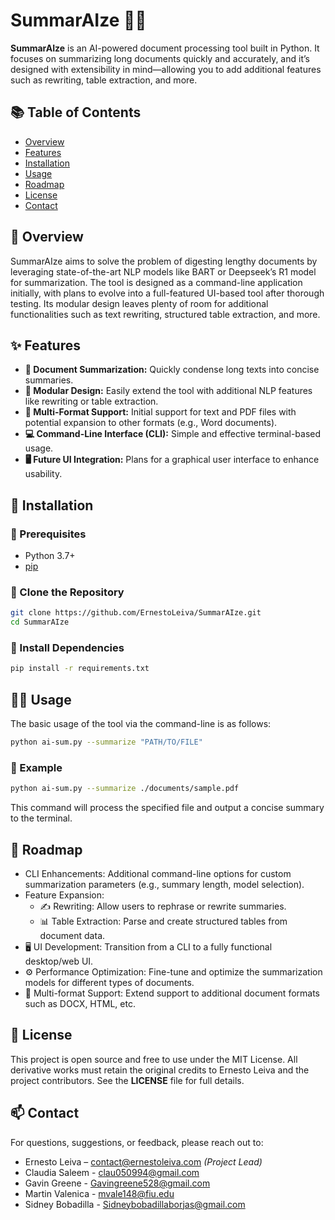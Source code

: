 # SummarAIze 🤖✨

**SummarAIze** is an AI-powered document processing tool built in Python. It focuses on summarizing long documents quickly and accurately, and it’s designed with extensibility in mind—allowing you to add additional features such as rewriting, table extraction, and more.

## 📚 Table of Contents

- [Overview](#overview)
- [Features](#features)
- [Installation](#installation)
- [Usage](#usage)
- [Roadmap](#roadmap)
- [License](#license)
- [Contact](#contact)

## <a id="overview"></a>📖 Overview

SummarAIze aims to solve the problem of digesting lengthy documents by leveraging state-of-the-art NLP models like BART or Deepseek’s R1 model for summarization. The tool is designed as a command-line application initially, with plans to evolve into a full-featured UI-based tool after thorough testing. Its modular design leaves plenty of room for additional functionalities such as text rewriting, structured table extraction, and more.

## <a id="features"></a>✨ Features

- **📝 Document Summarization:** Quickly condense long texts into concise summaries.
- **🔧 Modular Design:** Easily extend the tool with additional NLP features like rewriting or table extraction.
- **📄 Multi-Format Support:** Initial support for text and PDF files with potential expansion to other formats (e.g., Word documents).
- **💻 Command-Line Interface (CLI):** Simple and effective terminal-based usage.
- **🖥️ Future UI Integration:** Plans for a graphical user interface to enhance usability.

## <a id="installation"></a>💾 Installation

### 🔹 Prerequisites

- Python 3.7+
- [pip](https://pip.pypa.io/en/stable/)

### 🔹 Clone the Repository

```bash
git clone https://github.com/ErnestoLeiva/SummarAIze.git
cd SummarAIze
```

### 🔹 Install Dependencies

```bash
pip install -r requirements.txt
```

## <a id="usage"></a>🏃‍♂️ Usage

The basic usage of the tool via the command-line is as follows:
```bash
python ai-sum.py --summarize "PATH/TO/FILE"
```

### 🔹 Example

```bash
python ai-sum.py --summarize ./documents/sample.pdf
```
This command will process the specified file and output a concise summary to the terminal.

## <a id="roadmap"></a>🚀 Roadmap

- CLI Enhancements: Additional command-line options for custom summarization parameters (e.g., summary length, model selection).
- Feature Expansion:
  - ✍️ Rewriting: Allow users to rephrase or rewrite summaries.
  - 📊 Table Extraction: Parse and create structured tables from document data.
- 🖥️ UI Development: Transition from a CLI to a fully functional desktop/web UI.
- ⚙️ Performance Optimization: Fine-tune and optimize the summarization models for different types of documents.
- 📂 Multi-format Support: Extend support to additional document formats such as DOCX, HTML, etc.

## <a id="license"></a>📝 License
This project is open source and free to use under the MIT License. All derivative works must retain the original credits to Ernesto Leiva and the project contributors. See the **LICENSE** file for full details.

## <a id="contact"></a>📫 Contact

For questions, suggestions, or feedback, please reach out to:
- Ernesto Leiva – contact@ernestoleiva.com *(Project Lead)*
- Claudia Saleem - clau050994@gmail.com
- Gavin Greene - Gavingreene528@gmail.com
- Martin Valenica - mvale148@fiu.edu
- Sidney Bobadilla - Sidneybobadillaborjas@gmail.com
  
